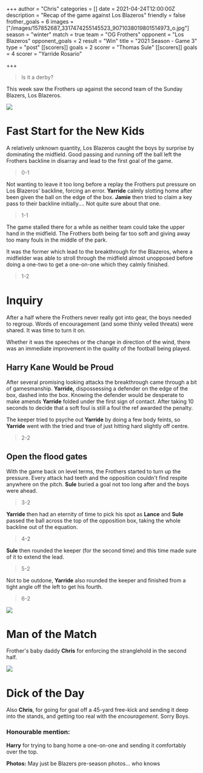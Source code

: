 +++
author = "Chris"
categories = []
date = 2021-04-24T12:00:00Z
description = "Recap of the game against Los Blazeros"
friendly = false
frother_goals = 6
images = ["/images/157852687_3317474255145523_9071038019801514973_o.jpg"]
season = "winter"
match = true
team = "OG Frothers"
opponent = "Los Blazeros"
opponent_goals = 2
result = "Win"
title = "2021 Season - Game 3"
type = "post"
[[scorers]]
goals = 2
scorer = "Thomas Sule"
[[scorers]]
goals = 4
scorer = "Yarride Rosario"

+++
> Is it a derby?

This week saw the Frothers up against the second team of the Sunday Blazers, Los Blazeros.

![](/images/157596887_3317474021812213_3557954619497648148_o.jpg)

# Fast Start for the New Kids

A relatively unknown quantity, Los Blazeros caught the boys by surprise by dominating the midfield. Good passing and running off the ball left the Frothers backline in disarray and lead to the first goal of the game.

> 0-1

Not wanting to leave it too long before a replay the Frothers put pressure on Los Blazeros' backline, forcing an error. **Yarride** calmly slotting home after been given the ball on the edge of the box. **Jamie** then tried to claim a key pass to their backline initially.... Not quite sure about that one.

> 1-1

The game stalled there for a while as neither team could take the upper hand in the midfield. The Frothers both being far too soft and giving away too many fouls in the middle of the park.

It was the former which lead to the breakthrough for the Blazeros, where a midfielder was able to stroll through the midfield almost unopposed before doing a one-two to get a one-on-one which they calmly finished.

> 1-2

# Inquiry

After a half where the Frothers never really got into gear, the boys needed to regroup. Words of encouragement (and some thinly veiled threats) were shared. It was time to turn it on.

Whether it was the speeches or the change in direction of the wind, there was an immediate improvement in the quality of the football being played.

## Harry Kane Would be Proud

After several promising looking attacks the breakthrough came through a bit of gamesmanship. **Yarride,** dispossessing a defender on the edge of the box, dashed into the box. Knowing the defender would be desperate to make amends **Yarride** folded under the first sign of contact. After taking 10 seconds to decide that a soft foul is still a foul the ref awarded the penalty.

The keeper tried to psyche out **Yarride** by doing a few body feints, so **Yarride** went with the tried and true of just hitting hard slightly off centre.

> 2-2

## Open the flood gates

With the game back on level terms, the Frothers started to turn up the pressure. Every attack had teeth and the opposition couldn't find respite anywhere on the pitch. **Sule** buried a goal not too long after and the boys were ahead.

> 3-2

**Yarride** then had an eternity of time to pick his spot as **Lance** and **Sule** passed the ball across the top of the opposition box, taking the whole backline out of the equation.

> 4-2

**Sule** then rounded the keeper (for the second time) and this time made sure of it to extend the lead.

> 5-2

Not to be outdone, **Yarride** also rounded the keeper and finished from a tight angle off the left to get his fourth.

> 6-2

![](/images/157454657_3317474178478864_2717487870476020600_o1.jpg)

# Man of the Match

Frother's baby daddy **Chris** for enforcing the stranglehold in the second half. 

![](/images/157615079_3317474125145536_5906745384257944067_o.jpg)

# Dick of the Day

Also **Chris**, for going for goal off a 45-yard free-kick and sending it deep into the stands, and getting too real with the _encouragement_. Sorry Boys.

### Honourable mention:

**Harry** for trying to bang home a one-on-one and sending it comfortably over the top.

**Photos:** May just be Blazers pre-season photos... who knows
